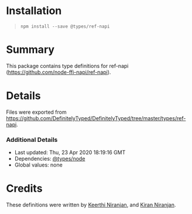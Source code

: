 # Installation
> `npm install --save @types/ref-napi`

# Summary
This package contains type definitions for ref-napi (https://github.com/node-ffi-napi/ref-napi).

# Details
Files were exported from https://github.com/DefinitelyTyped/DefinitelyTyped/tree/master/types/ref-napi.

### Additional Details
 * Last updated: Thu, 23 Apr 2020 18:19:16 GMT
 * Dependencies: [@types/node](https://npmjs.com/package/@types/node)
 * Global values: none

# Credits
These definitions were written by [Keerthi Niranjan](https://github.com/keerthi16), and [Kiran Niranjan](https://github.com/KiranNiranjan).
